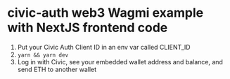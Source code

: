 # civic-auth web3 Wagmi example with NextJS frontend code
1. Put your Civic Auth Client ID in an env var called CLIENT_ID
2. `yarn && yarn dev`
3. Log in with Civic, see your embedded wallet address and balance, and send ETH to another wallet